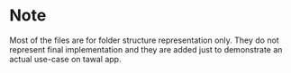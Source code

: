 # Note

Most of the files are for folder structure representation only. They do not represent final implementation and they are added just to demonstrate an actual use-case on tawal app.
